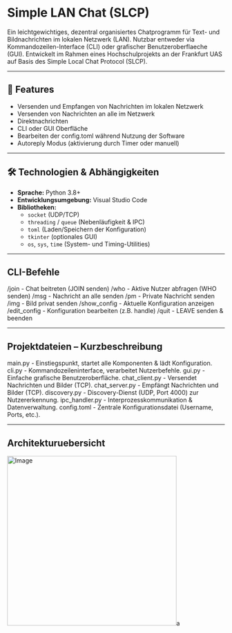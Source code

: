 # Simple LAN Chat (SLCP)

Ein leichtgewichtiges, dezentral organisiertes Chatprogramm für Text- und Bildnachrichten im lokalen Netzwerk (LAN). Nutzbar entweder via Kommandozeilen-Interface (CLI) oder grafischer Benutzeroberflaeche (GUI). Entwickelt im Rahmen eines Hochschulprojekts an der Frankfurt UAS auf Basis des Simple Local Chat Protocol (SLCP).

---

## 🔧 Features

- Versenden und Empfangen von Nachrichten im lokalen Netzwerk
- Versenden von Nachrichten an alle im Netzwerk
- Direktnachrichten
- CLI oder GUI Oberfläche
- Bearbeiten der config.toml während Nutzung der Software
- Autoreply Modus (aktivierung durch Timer oder manuell)


---

## 🛠️ Technologien & Abhängigkeiten

- **Sprache:** Python 3.8+  
- **Entwicklungsumgebung:** Visual Studio Code  
- **Bibliotheken:**  
  - `socket` (UDP/TCP)  
  - `threading` / `queue` (Nebenläufigkeit & IPC)  
  - `toml` (Laden/Speichern der Konfiguration)  
  - `tkinter` (optionales GUI)  
  - `os`, `sys`, `time` (System- und Timing-Utilities)  

---

## CLI-Befehle

/join <name>              - Chat beitreten (JOIN senden)
/who                      - Aktive Nutzer abfragen (WHO senden)
/msg <text>               - Nachricht an alle senden
/pm <user> <msg>          - Private Nachricht senden
/img <user> <pfad>        - Bild privat senden
/show_config              - Aktuelle Konfiguration anzeigen
/edit_config <key> <val>  - Konfiguration bearbeiten (z.B. handle)
/quit                     - LEAVE senden & beenden

---

## Projektdateien – Kurzbeschreibung
main.py                   - Einstiegspunkt, startet alle Komponenten & lädt Konfiguration.
cli.py                    - Kommandozeileninterface, verarbeitet Nutzerbefehle.
gui.py                    - Einfache grafische Benutzeroberfläche.
chat_client.py            - Versendet Nachrichten und Bilder (TCP).
chat_server.py            - Empfängt Nachrichten und Bilder (TCP).
discovery.py              - Discovery-Dienst (UDP, Port 4000) zur Nutzererkennung.
ipc_handler.py            - Interprozesskommunikation & Datenverwaltung.
config.toml               - Zentrale Konfigurationsdatei (Username, Ports, etc.).

---

## Architekturuebersicht
<img width="392" alt="Image" src="https://github.com/user-attachments/assets/78bc2fcb-8c57-450d-8718-92f88720b450" />a